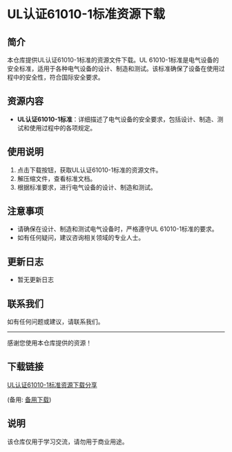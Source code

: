 # UL认证61010-1标准资源下载

## 简介
本仓库提供UL认证61010-1标准的资源文件下载。UL 61010-1标准是电气设备的安全标准，适用于各种电气设备的设计、制造和测试。该标准确保了设备在使用过程中的安全性，符合国际安全要求。

## 资源内容
- **UL认证61010-1标准**：详细描述了电气设备的安全要求，包括设计、制造、测试和使用过程中的各项规定。

## 使用说明
1. 点击下载按钮，获取UL认证61010-1标准的资源文件。
2. 解压缩文件，查看标准文档。
3. 根据标准要求，进行电气设备的设计、制造和测试。

## 注意事项
- 请确保在设计、制造和测试电气设备时，严格遵守UL 61010-1标准的要求。
- 如有任何疑问，建议咨询相关领域的专业人士。

## 更新日志
- 暂无更新日志

## 联系我们
如有任何问题或建议，请联系我们。

---

感谢您使用本仓库提供的资源！

## 下载链接
[UL认证61010-1标准资源下载分享](https://pan.quark.cn/s/527c902e353a) 

(备用: [备用下载](https://pan.baidu.com/s/1ow4hAuvCGSEQ8l7fiWBV_w?pwd=1234))

## 说明

该仓库仅用于学习交流，请勿用于商业用途。
